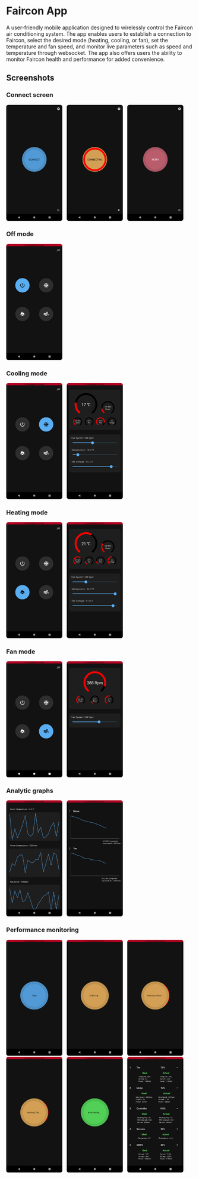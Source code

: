 # Faircon App

A user-friendly mobile application designed to wirelessly control the Faircon air conditioning system. The app enables users to establish a connection to Faircon, select the desired mode (heating, cooling, or fan), set the temperature and fan speed, and monitor live parameters such as speed and temperature through websocket. The app also offers users the ability to monitor Faircon health and performance for added convenience.

## Screenshots

### Connect screen

<img src="/screenshots/connect1.png" width="30%"> &nbsp;
<img src="/screenshots/connect2.png" width="30%"> &nbsp;
<img src="/screenshots/connect3.png" width="30%"> &nbsp;

### Off mode

<img src="/screenshots/off.png" width="30%"> &nbsp;

### Cooling mode

<img src="/screenshots/cool1.png" width="30%"> &nbsp;
<img src="/screenshots/cool2.png" width="30%"> &nbsp;

### Heating mode

<img src="/screenshots/heat1.png" width="30%"> &nbsp;
<img src="/screenshots/heat2.png" width="30%"> &nbsp;

### Fan mode

<img src="/screenshots/fan1.png" width="30%"> &nbsp;
<img src="/screenshots/fan2.png" width="30%"> &nbsp;

### Analytic graphs

<img src="/screenshots/graph.png" width="30%"> &nbsp;
<img src="/screenshots/health.png" width="30%"> &nbsp;

### Performance monitoring

<img src="/screenshots/performance1.png" width="30%"> &nbsp;
<img src="/screenshots/perfromance2.png" width="30%"> &nbsp;
<img src="/screenshots/perfromance3.png" width="30%"> &nbsp;
<img src="/screenshots/perfromance4.png" width="30%"> &nbsp;
<img src="/screenshots/perfromance5.png" width="30%"> &nbsp;
<img src="/screenshots/perfromance6.png" width="30%"> &nbsp;


